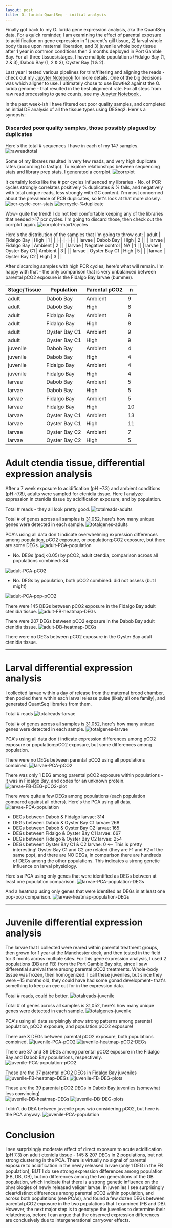 ```yaml
---
layout: post
title: O. lurida QuantSeq - initial analysis
--- 
```


Finally got back to my O. lurida gene expression analysis, aka the QuantSeq data.  For a quick reminder, I am examining the effect of parental exposure to acidification on gene expression in 1) parent's gill tissue, 2) larval whole body tissue upon maternal liberation, and 3) juvenile whole body tissue after 1 year in common conditions then 3 months deployed in Port Gamble Bay. For all three tissues/stages, I have multiple populations (Fidalgo Bay (1, 2 & 3), Dabob Bay (1, 2 & 3), Oyster Bay (1 & 2). 

Last year I tested various pipelines for trim/filtering and aligning the reads - check out my [Jupyter Notebook]() for more details. One of the big decisions was which aligner to use. I ultimately chose to use Bowtie2 against the O. lurida genome - that resulted in the best alignment rate. For all steps from raw read processing to gene counts, see my [Jupyter Notebook ]().

In the past week-ish I have filtered out poor quality samples, and completed an initial DE analysis of all the tissue types using DESeq2. Here's a synopsis: 

### Discarded poor quality samples, those possibly plagued by duplicates 

Here's the total # sequences I have in each of my 147 samples.
![rawreadtotal](https://github.com/laurahspencer/LabNotebook/blob/master/images/2021-02-02_QuantSeq-trimmed-total-counts.png?raw=true)

Some of my librares resulted in very few reads, and very high duplicate rates (according to fastqc). To explore relationships between sequencing stats and library prep stats, I generated a corrplot.
![corrplot](https://github.com/laurahspencer/LabNotebook/blob/master/images/2021-02-02_QuantSeq-seq-corr-plot.png?raw=true)

It certainly looks like the # pcr cycles influenced my libraries - No. of PCR cycles strongly correlates positively % duplicates & % fails, and negatively with total unique reads, less strongly with GC content. I'm most concerned about the prevalence of PCR duplicates, so let's look at that more closely.
![pcr-cycle-corr-stats](https://github.com/laurahspencer/LabNotebook/blob/master/images/2021-02-01-QuantSeq-seq-corr-stats.png?raw=true)
![pcrcycle-%duplicate](https://github.com/laurahspencer/LabNotebook/blob/master/images/2021-02-02_QuantSeq-pcr-cycle-duplicates.png?raw=true)

Wow- quite the trend!  I do not feel comfortable keeping any of the libraries that needed >17 pcr cycles. I'm going to discard those, then check out the corrplot again.
![corrplot-max17cycles](https://github.com/laurahspencer/LabNotebook/blob/master/images/2021-02-01-QuantSeq-seq-corr-plot-max17cycles.png?raw=true)

Here's the distribution of the samples that I'm going to throw out: 
| adult | Fidalgo Bay | High | 1 |  |
|-|-|-|-|-|
| larvae | Dabob Bay | High | 2 |  |
| larvae | Fidalgo Bay | Ambient | 2 |  |
| larvae | Negative control | NA | 1 |  |
| larvae | Oyster Bay C1 | Ambient | 3 |  |
| larvae | Oyster Bay C1 | High | 5 |  |
| larvae | Oyster Bay C2 | High | 3 |  |

After discarding samples with high PCR cycles, here's what will remain. I'm happy with that - the only comparison that is very unbalanced between parental pCO2 exposure is the Fidalgo Bay larvae (bummer). 

| Stage/Tissue | Population | Parental pCO2 | n |
|-|-|-|-|
| adult | Dabob Bay | Ambient | 9 |
| adult | Dabob Bay | High | 8 |
| adult | Fidalgo Bay | Ambient | 9 |
| adult | Fidalgo Bay | High | 8 |
| adult | Oyster Bay C1 | Ambient | 9 |
| adult | Oyster Bay C1 | High | 9 |
| juvenile | Dabob Bay | Ambient | 4 |
| juvenile | Dabob Bay | High | 4 |
| juvenile | Fidalgo Bay | Ambient | 4 |
| juvenile | Fidalgo Bay | High | 4 |
| larvae | Dabob Bay | Ambient | 5 |
| larvae | Dabob Bay | High | 5 |
| larvae | Fidalgo Bay | Ambient | 5 |
| larvae | Fidalgo Bay | High | 10 |
| larvae | Oyster Bay C1 | Ambient | 13 |
| larvae | Oyster Bay C1 | High | 11 |
| larvae | Oyster Bay C2 | Ambient | 7 |
| larvae | Oyster Bay C2 | High | 5 |

# Adult ctendia tissue, differential expression analysis 

After a 7 week exposure to acidification (pH ~7.3) and ambient conditions (pH ~7.8), adults were sampled for ctenidia tissue. Here I analyze expression in ctenidia tissue by acidification exposure, and by population. 

Total # reads - they all look pretty good. 
![totalreads-adults](https://github.com/laurahspencer/LabNotebook/blob/master/images/2021-02-01-QuantSeq-adult-totalreads.png?raw=true)

Total # of genes across all samples is 31,052, here's how many unique genes were detected in each sample. 
![totalgenes-adults](https://github.com/laurahspencer/LabNotebook/blob/master/images/2021-02-01-QuantSeq-adult-totalgenes.png?raw=true)

PCA's using all data don't indicate overwhelming expression differences among population, pCO2 exposure, or population:pCO2 exposure, but there are some DEGs. 
![adult-PCA-population](https://github.com/laurahspencer/LabNotebook/blob/master/images/2021-02-01-QuantSeq-adult-PCA-population.png?raw=true)
 - No. DEGs (padj<0.05) by pCO2, adult ctendia, comparison across all populations combined: 84

![adult-PCA-pCO2](https://github.com/laurahspencer/LabNotebook/blob/master/images/2021-02-01-QuantSeq-adult-PCA-pCO2.png?raw=true)

 - No. DEGs by population, both pCO2 combined: did not assess (but I might) 

![adult-PCA-pop-pCO2](https://github.com/laurahspencer/LabNotebook/blob/master/images/2021-02-01-QuantSeq-adult-PCA-pop-pCO2.png?raw=true)

There were 145 DEGs between pCO2 exposure in the Fidalgo Bay adult ctenidia tissue. 
![adult-FB-heatmap-DEGs](https://github.com/laurahspencer/LabNotebook/blob/master/images/2021-02-01-QuantSeq-adult-FB-heatmap-DEGs.png?raw=true)

There were 207 DEGs between pCO2 exposure in the Dabob Bay adult ctenidia tissue. 
![adult-DB-heatmap-DEGs](https://github.com/laurahspencer/LabNotebook/blob/master/images/2021-02-01-QuantSeq-adult-DB-heatmap-DEGs.png?raw=true)

There were no DEGs between pCO2 exposure in the Oyster Bay adult ctenidia tissue.  

----------

# Larval differential expression analysis 

I collected larvae within a day of release from the maternal brood chamber, then pooled them within each larval release pulse (likely all one family), and generated QuantSeq libraries from them. 

Total # reads
![totalreads-larvae](https://github.com/laurahspencer/LabNotebook/blob/master/images/2021-02-01-QuantSeq-larvae-totalreads.png?raw=true)

Total # of genes across all samples is 31,052, here's how many unique genes were detected in each sample. 
![totalgenes-larvae](https://github.com/laurahspencer/LabNotebook/blob/master/images/2021-02-01-QuantSeq-larvae-totalgenes.png?raw=true)

PCA's using all data don't indicate expression differences among pCO2 exposure or population:pCO2 exposure, but some differences among population. 

There were no DEGs between parental pCO2 using all populations combined. 
![larvae-PCA-pCO2](https://github.com/laurahspencer/LabNotebook/blob/master/images/2021-02-01-QuantSeq-adult-PCA-pCO2.png?raw=true)

There was only 1 DEG among parental pCO2 exposure within populations - it was in Fidalgo Bay, and codes for an unknown protein. 
![larvae-FB-DEG-pCO2-plot](https://github.com/laurahspencer/LabNotebook/blob/master/images/2021-02-01-QuantSeq-larvae-FB-DEG-pCO2-plot.png?raw=true)

There were quite a few DEGs among populations (each population compared against all others). Here's the PCA using all data. 
![larvae-PCA-population](https://github.com/laurahspencer/LabNotebook/blob/master/images/2021-02-01-QuantSeq-larvae-PCA-population.png?raw=true)

- DEGs between Dabob & Fidalgo larvae: 314  
- DEGs between Dabob & Oyster Bay C1 larvae: 268  
- DEGs between Dabob & Oyster Bay C2 larvae: 165  
- DEGs between Fidalgo & Oyster Bay C1 larvae: 667  
- DEGs between Fidalgo & Oyster Bay C2 larvae: 254  
- DEGs between Oyster Bay C1 & C2 larvae: 0  <-- This is pretty interesting! Oyster Bay C1 and C2 are related (they are F1 and F2 of the same pop), and there are NO DEGs, in comparison there are hundreds of DEGs among the other populations. This indicates a strong genetic influence on larval physiology.  

Here's a PCA using only genes that were identified as DEGs between at least one population comparison. 
![larvae-PCA-population-DEGs](https://github.com/laurahspencer/LabNotebook/blob/master/images/2021-02-01-QuantSeq-larvae-PCA-population-DEGs.png?raw=true)

And a heatmap using only genes that were identifed as DEGs in at least one pop-pop comparison. 
![larvae-heatmap-population-DEGs](https://github.com/laurahspencer/LabNotebook/blob/master/images/2021-02-01-QuantSeq-larvae-heatmap-population-DEGs.png?raw=true)

----------

# Juvenile differential expression analysis 
The larvae that I collected were reared within parental treatment groups, then grown for 1 year at the Manchester dock, and then tested in the field for 3 monts across multiple sites. For this gene expression analysis, I used 2 populations (DB and FB) from the Port Gamble Bay site, since I saw differential survival there among parental pCO2 treatments. Whole-body tissue was frozen, then homogenized. I call these juveniles, but since they were ~15 months old, they could have had some gonad development- that's something to keep an eye out for in the expression data. 

Total # reads, could be better. 
![totalreads-juvenile](https://github.com/laurahspencer/LabNotebook/blob/master/images/2021-02-01-QuantSeq-juvenile-totalreads.png?raw=true)

Total # of genes across all samples is 31,052, here's how many unique genes were detected in each sample. 
![totalgenes-juvenile](https://github.com/laurahspencer/LabNotebook/blob/master/images/2021-02-01-QuantSeq-juvenile-totalgenes.png?raw=true)

PCA's using all data surpisingly show strong patterns among parental population, pCO2 exposure, and population:pCO2 exposure! 

There are X DEGs between parental pCO2 exposure, both populations combined. 
![juvenile-PCA-pCO2](https://github.com/laurahspencer/LabNotebook/blob/master/images/2021-02-01-QuantSeq-juvenile-PCA-pCO2.png?raw=true)
![juvenile-heatmap-pCO2-DEGs](https://github.com/laurahspencer/LabNotebook/blob/master/images/2021-02-01-QuantSeq-juvenile-heatmap-pCO2-DEGs.png?raw=true)

There are 37 and 39 DEGs among parental pCO2 exposure in the Fidalgo Bay and Dabob Bay populations, respectively. 
![juvenile-PCA-population-pCO2](https://github.com/laurahspencer/LabNotebook/blob/master/images/2021-02-01-QuantSeq-juvenile-PCA-pop-pCO2.png?raw=true)

These are the 37 parental pCO2 DEGs in Fidalgo Bay juveniles
![juvenile-FB-heatmap-DEGs](https://github.com/laurahspencer/LabNotebook/blob/master/images/2021-02-01-QuantSeq-juvenile-FB-heatmap-DEGs.png?raw=true)
![juvenile-FB-DEG-plots](https://github.com/laurahspencer/LabNotebook/blob/master/images/2021-02-01-QuantSeq-juvenile-FB-DEG-plots.png?raw=true)

These are the 39 parental pCO2 DEGs in Dabob Bay juveniles (somewhat less convincing)  
![juvenile-DB-heatmap-DEGs](https://github.com/laurahspencer/LabNotebook/blob/master/images/2021-02-01-QuantSeq-juvenile-DB-heatmap-DEGs.png?raw=true)
![juvenile-DB-DEG-plots](https://github.com/laurahspencer/LabNotebook/blob/master/images/2021-02-01-QuantSeq-juvenile-DB-DEG-plots.png?raw=true)

I didn't do DEA between juvenile pops w/o considering pCO2, but here is the PCA anyway. 
![juvenile-PCA-population](https://github.com/laurahspencer/LabNotebook/blob/master/images/2021-02-01-QuantSeq-juvenile-PCA-population.png?raw=true)

# Conclusion
I see surprisingly moderate effect of direct exposure to acute acidification (pH 7.3) on adult ctenidia tissue - 145 & 207 DEGs in 2 populations, but not strong clustering in the PCA. There is virtually no signal of parental exposure to acidification in the newly released larvae (only 1 DEG in the FB population), BUT I do see strong expression differences among population (FB, DB, OB), but no differences among the two generations of the OB population, which indicate that there is a strong genetic influence on the physiologies of newly released veliger larvae. In juveniles I see surprisingly clear/distinct differences among parental pCO2 within population, and across both populations (see PCAs), and found a few dozen DEGs between parental pCO2 exposure in the two populations that I examined (FB and DB). However, the next major step is to genotype the juveniles to determine their relatedness, before I can argue that the observed expression differences are conclusively due to intergenerational carryover effects. 
